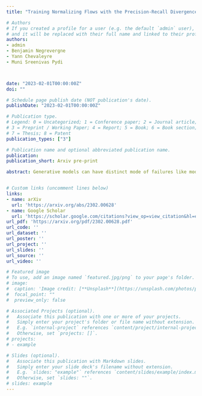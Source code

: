 ```yaml
---
title: "Training Normalizing Flows with the Precision-Recall Divergence"

# Authors
# If you created a profile for a user (e.g. the default `admin` user), write the username (folder name) here 
# and it will be replaced with their full name and linked to their profile.
authors:
- admin
- Benjamin Negrevergne
- Yann Chevaleyre
- Muni Sreenivas Pydi



date: "2023-02-01T00:00:00Z"
doi: ""

# Schedule page publish date (NOT publication's date).
publishDate: "2023-02-01T00:00:00Z"

# Publication type.
# Legend: 0 = Uncategorized; 1 = Conference paper; 2 = Journal article;
# 3 = Preprint / Working Paper; 4 = Report; 5 = Book; 6 = Book section;
# 7 = Thesis; 8 = Patent
publication_types: ["3"]

# Publication name and optional abbreviated publication name.
publication: 
publication_short: Arxiv pre-print

abstract: Generative models can have distinct mode of failures like mode dropping and low quality samples, which cannot be captured by a single scalar metric. To address this, recent works propose evaluating generative models using precision and recall, where precision measures quality of samples and recall measures the coverage of the target distribution. Although a variety of discrepancy measures between the target and estimated distribution are used to train generative models, it is unclear what precision-recall trade-offs are achieved by various choices of the discrepancy measures. In this paper, we show that achieving a specified precision-recall trade-off corresponds to minimising -divergences from a family we call the  *PR-divergences*. Conversely, any -divergence can be written as a linear combination of PR-divergences and therefore correspond to minimising a weighted precision-recall trade-off. Further, we propose a novel generative model that is able to train a normalizing flow to minimise any -divergence, and in particular, achieve a given precision-recall trade-off.


# Custom links (uncomment lines below)
links:
- name: arXiv
  url: 'https://arxiv.org/abs/2302.00628'
- name: Google Scholar
  url: 'https://scholar.google.com/citations?view_op=view_citation&hl=en&user=l_e0zo8AAAAJ&citation_for_view=l_e0zo8AAAAJ:u-x6o8ySG0sC'
url_pdf: 'https://arxiv.org/pdf/2302.00628.pdf'
url_code: ''
url_dataset: ''
url_poster: ''
url_project: ''
url_slides: ''
url_source: ''
url_video: ''

# Featured image
# To use, add an image named `featured.jpg/png` to your page's folder. 
# image:
#  caption: 'Image credit: [**Unsplash**](https://unsplash.com/photos/pLCdAaMFLTE)'
#  focal_point: ""
#  preview_only: false

# Associated Projects (optional).
#   Associate this publication with one or more of your projects.
#   Simply enter your project's folder or file name without extension.
#   E.g. `internal-project` references `content/project/internal-project/index.md`.
#   Otherwise, set `projects: []`.
# projects:
# - example

# Slides (optional).
#   Associate this publication with Markdown slides.
#   Simply enter your slide deck's filename without extension.
#   E.g. `slides: "example"` references `content/slides/example/index.md`.
#   Otherwise, set `slides: ""`.
# slides: example
---
```

